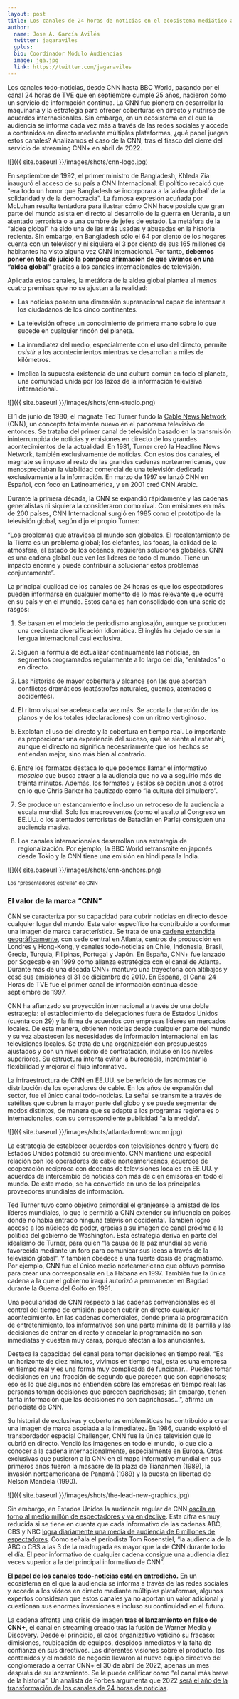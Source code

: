 ```yaml
---
layout: post
title: Los canales de 24 horas de noticias en el ecosistema mediático actual. El caso de CNN
author:
  name: Jose A. García Avilés
  twitter: jagaraviles
  gplus:  
  bio: Coordinador Módulo Audiencias
  image: jga.jpg
  link: https://twitter.com/jagaraviles
---
```

Los canales todo-noticias, desde CNN hasta BBC World, pasando por el canal 24 horas de TVE que en septiembre cumple 25 años, nacieron como un servicio de información continua. La CNN fue pionera en desarrollar la maquinaria y la estrategia para ofrecer coberturas en directo y nutrirse de acuerdos internacionales. Sin embargo, en un ecosistema en el que la audiencia se informa cada vez más a través de las redes sociales y accede a contenidos en directo mediante múltiples plataformas, ¿qué papel juegan estos canales? Analizamos el caso de la CNN, tras el fiasco del cierre del servicio de streaming CNN+ en abril de 2022.

![]({{ site.baseurl }}/images/shots/cnn-logo.jpg)

En septiembre de 1992, el primer ministro de Bangladesh, Khleda Zia inauguró el acceso de su país a CNN Internacional. El político recalcó que "era todo un honor que Bangladesh se incorporara a la ‘aldea global’ de la solidaridad y de la democracia". La famosa expresión acuñada por McLuhan resulta tentadora para ilustrar cómo CNN hace posible que gran parte del mundo asista en directo al desarrollo de la guerra en Ucrania, a un atentado terrorista o a una cumbre de jefes de estado. La metáfora de la “aldea global” ha sido una de las más usadas y abusadas en la historia reciente. Sin embargo, en Bangladesh sólo el 64 por ciento de los hogares cuenta con un televisor y ni siquiera el 3 por ciento de sus 165 millones de habitantes ha visto alguna vez CNN Internacional. Por tanto, **debemos poner en tela de juicio la pomposa afirmación de que vivimos en una “aldea global”** gracias a los canales internacionales de televisión.

Aplicada estos canales, la metáfora de la aldea global plantea al menos cuatro premisas que no se ajustan a la realidad:

- Las noticias poseen una dimensión supranacional capaz de interesar a los ciudadanos de los cinco continentes.

- La televisión ofrece un conocimiento de primera mano sobre lo que sucede en cualquier rincón del planeta.

- La inmediatez del medio, especialmente con el uso del directo, permite *asistir* a los acontecimientos mientras se desarrollan a miles de kilómetros.

- Implica la supuesta existencia de una cultura común en todo el planeta, una comunidad unida por los lazos de la información televisiva internacional.

![]({{ site.baseurl }}/images/shots/cnn-studio.png)

El 1 de junio de 1980, el magnate Ted Turner fundó la [Cable News Network](https://edition.cnn.com/) (CNN), un concepto totalmente nuevo en el panorama televisivo de entonces. Se trataba del primer canal de televisión basado en la transmisión ininterrumpida de noticias y emisiones en directo de los grandes acontecimientos de la actualidad. En 1981, Turner creó la Headline News Network, también exclusivamente de noticias. Con estos dos canales, el magnate se impuso al resto de las grandes cadenas norteamericanas, que menospreciaban la viabilidad comercial de una televisión dedicada exclusivamente a la información. En marzo de 1997 se lanzó CNN en Español, con foco en Latinoamérica, y en 2001 creó CNN Arabic.

Durante la primera década, la CNN se expandió rápidamente y las cadenas generalistas ni siquiera la consideraron como rival. Con emisiones en más de 200 países, CNN Internacional surgió en 1985 como el prototipo de la televisión global, según dijo el propio Turner:

“Los problemas que atraviesa el mundo son globales. El recalentamiento de la Tierra es un problema global; los elefantes, las focas, la calidad de la atmósfera, el estado de los océanos, requieren soluciones globales. CNN es una cadena global que ven los líderes de todo el mundo. Tiene un impacto enorme y puede contribuir a solucionar estos problemas conjuntamente”.

La principal cualidad de los canales de 24 horas es que los espectadores pueden informarse en cualquier momento de lo más relevante que ocurre en su país y en el mundo. Estos canales han consolidado con una serie de rasgos:

1. Se basan en el modelo de periodismo anglosajón, aunque se producen una creciente diversificación idiomática. El inglés ha dejado de ser la lengua internacional casi exclusiva.

2. Siguen la fórmula de actualizar continuamente las noticias, en segmentos programados regularmente a lo largo del día, “enlatados” o en directo.

3. Las historias de mayor cobertura y alcance son las que abordan conflictos dramáticos (catástrofes naturales, guerras, atentados o accidentes).

4. El ritmo visual se acelera cada vez más. Se acorta la duración de los planos y de los totales (declaraciones) con un ritmo vertiginoso.

5. Explotan el uso del directo y la cobertura en tiempo real. Lo importante es proporcionar una experiencia del suceso, qué se siente al estar ahí, aunque el directo no significa necesariamente que los hechos se entiendan mejor, sino más bien al contrario.

6) Entre los formatos destaca lo que podemos llamar el informativo *mosaico* que busca atraer a la audiencia que no va a seguirlo más de treinta minutos. Además, los formatos y estilos se copian unos a otros en lo que Chris Barker ha bautizado como “la cultura del simulacro”.

7) Se produce un estancamiento e incluso un retroceso de la audiencia a escala mundial. Solo los macroeventos (como el asalto al Congreso en EE.UU. o los atentados terroristas de Bataclán en París) consiguen una audiencia masiva.

8) Los canales internacionales desarrollan una estrategia de regionalización. Por ejemplo, la BBC World retransmite en japonés desde Tokio y la CNN tiene una emisión en hindi para la India.

![]({{ site.baseurl }}/images/shots/cnn-anchors.png)

<sup>Los "presentadores estrella" de CNN 

### El valor de la marca “CNN”

CNN se caracteriza por su capacidad para cubrir noticias en directo desde cualquier lugar del mundo. Este valor específico ha contribuido a conformar una imagen de marca característica. Se trata de una [cadena extendida geográficamente](https://cnnpressroom.blogs.cnn.com/cnn-fact-sheet/), con sede central en Atlanta, centros de producción en Londres y Hong-Kong, y canales todo-noticias en Chile, Indonesia, Brasil, Grecia, Turquía, Filipinas, Portugal y Japón. En España, CNN+ fue lanzado por Sogecable en 1999 como alianza estratégica con el canal de Atlanta. Durante más de una década CNN+ mantuvo una trayectoria con altibajos y cesó sus emisiones el 31 de diciembre de 2010. En España, el Canal 24 Horas de TVE fue el primer canal de información continua desde septiembre de 1997.

CNN ha afianzado su proyección internacional a través de una doble estrategia: el establecimiento de delegaciones fuera de Estados Unidos (cuenta con 29) y la firma de acuerdos con empresas líderes en mercados locales. De esta manera, obtienen noticias desde cualquier parte del mundo y su vez abastecen las necesidades de información internacional en las televisiones locales. Se trata de una organización con presupuestos ajustados y con un nivel sobrio de contratación, incluso en los niveles superiores. Su estructura intenta evitar la burocracia, incrementar la flexibilidad y mejorar el flujo informativo.

La infraestructura de CNN en EE.UU. se benefició de las normas de distribución de los operadores de cable. En los años de expansión del sector, fue el único canal todo-noticias. La señal se transmite a través de satélites que cubren la mayor parte del globo y se puede segmentar de modos distintos, de manera que se adapte a los programas regionales o internacionales, con su correspondiente publicidad “a la medida”.

![]({{ site.baseurl }}/images/shots/atlantadowntowncnn.jpg)

La estrategia de establecer acuerdos con televisiones dentro y fuera de Estados Unidos potenció su crecimiento. CNN mantiene una especial relación con los operadores de cable norteamericanos, acuerdos de cooperación recíproca con decenas de televisiones locales en EE.UU. y acuerdos de intercambio de noticias con más de cien emisoras en todo el mundo. De este modo, se ha convertido en uno de los principales proveedores mundiales de información.

Ted Turner tuvo como objetivo primordial el granjearse la amistad de los líderes mundiales, lo que le permitió a CNN extender su influencia en países donde no había entrado ninguna televisión occidental. También logró acceso a los núcleos de poder, gracias a su imagen de canal próximo a la política del gobierno de Washington. Esta estrategia deriva en parte del idealismo de Turner, para quien “la causa de la paz mundial se vería favorecida mediante un foro para comunicar sus ideas a través de la televisión global”. Y también obedece a una fuerte dosis de pragmatismo. Por ejemplo, CNN fue el único medio norteamericano que obtuvo permiso para crear una corresponsalía en La Habana en 1997. También fue la única cadena a la que el gobierno iraquí autorizó a permanecer en Bagdad durante la Guerra del Golfo en 1991.

Una peculiaridad de CNN respecto a las cadenas convencionales es el control del tiempo de emisión: pueden cubrir en directo cualquier acontecimiento. En las cadenas comerciales, donde prima la programación de entretenimiento, los informativos son una parte mínima de la parrilla y las decisiones de entrar en directo y cancelar la programación no son inmediatas y cuestan muy caras, porque afectan a los anunciantes.

Destaca la capacidad del canal para tomar decisiones en tiempo real. “Es un horizonte de diez minutos, vivimos en tiempo real, esta es una empresa en tiempo real y es una forma muy complicada de funcionar… Puedes tomar decisiones en una fracción de segundo que parecen que son caprichosas; eso es lo que algunos no entienden sobre las empresas en tiempo real: las personas toman decisiones que parecen caprichosas; sin embargo, tienen tanta información que las decisiones no son caprichosas…”, afirma un periodista de CNN.

Su historial de exclusivas y coberturas emblemáticas ha contribuido a crear una imagen de marca asociada a la inmediatez. En 1986, cuando explotó el transbordador espacial Challenger, CNN fue la única televisión que lo cubrió en directo. Vendió las imágenes en todo el mundo, lo que dio a conocer a la cadena internacionalmente, especialmente en Europa. Otras exclusivas que pusieron a la CNN en el mapa informativo mundial en sus primeros años fueron la masacre de la plaza de Tiananmen (1989), la invasión norteamericana de Panamá (1989) y la puesta en libertad de Nelson Mandela (1990).

![]({{ site.baseurl }}/images/shots/the-lead-new-graphics.jpg)

Sin embargo, en Estados Unidos la audiencia regular de CNN [oscila en torno al medio millón de espectadores y va en declive](https://www.forbes.com/sites/markjoyella/2022/02/21/cnns-ratings-collapse-prime-time-down-nearly-70-in-key-demo/). Esta cifra es muy reducida si se tiene en cuenta que cada informativo de las cadenas ABC, CBS y NBC [logra diariamente una media de audiencia de 6 millones de espectadores](https://www.statista.com/statistics/190091/evening-news-audiences-on-us-television-networks-since-2008/). Como señala el periodista Tom Rosenstiel, “la audiencia de la ABC o CBS a las 3 de la madrugada es mayor que la de CNN durante todo el día. El peor informativo de cualquier cadena consigue una audiencia diez veces superior a la del principal informativo de CNN”.

**El papel de los canales todo-noticias está en entredicho.** En un ecosistema en el que la audiencia se informa a través de las redes sociales y accede a los vídeos en directo mediante múltiples plataformas, algunos expertos consideran que estos canales ya no aportan un valor adicional y cuestionan sus enormes inversiones e incluso su continuidad en el futuro.

La cadena afronta una crisis de imagen **tras el lanzamiento en falso de CNN+**, el canal en streaming creado tras la fusión de Warner Media y Discovery. Desde el principio, el caos organizativo vaticinó su fracaso: dimisiones, reubicación de equipos, despidos inmediatos y la falta de confianza en sus directivos. Las diferentes visiones sobre el producto, los contenidos y el modelo de negocio llevaron al nuevo equipo directivo del conglomerado a cerrar CNN+ el 30 de abril de 2022, apenas un mes después de su lanzamiento. Se le puede calificar como “el canal más breve de la historia”. Un analista de Forbes argumenta que 2022 [será el año de la transformación de los canales de 24 horas de noticias](https://www.forbes.com/sites/andymeek/2022/02/14/cable-news-wars-why-2022-will-shape-fox-cnn-and-msnbc-for-years-to-come/).